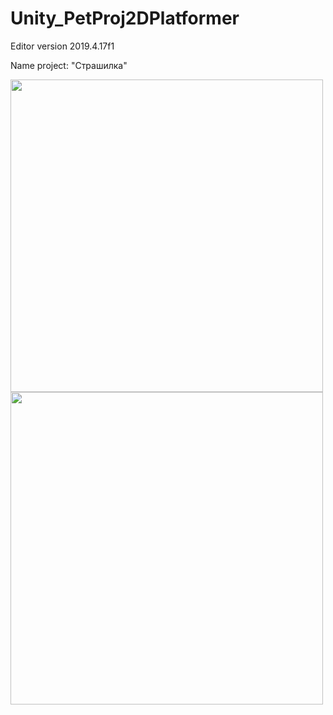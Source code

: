 # Unity_PetProj2DPlatformer
Editor version 2019.4.17f1

Name project: "Страшилка"

<div id="header" align="left">
  <img src="https://i.giphy.com/media/v1.Y2lkPTc5MGI3NjExbnEzZHVvankwaXJteWo3amx4YmQ4NWtpbWJoZzBsajE5cTcwa2dmaiZlcD12MV9pbnRlcm5hbF9naWZfYnlfaWQmY3Q9Zw/9eRLFh9p9OJqGTEtfb/giphy.gif" width="500"/>
</div>

<div id="header" align="left">
  <img src="https://i.giphy.com/media/v1.Y2lkPTc5MGI3NjExdzV1OWYyMmhvbnhqYmU1bHJjamphNDc2M2FpbG41aHRpZThwcmt3biZlcD12MV9pbnRlcm5hbF9naWZfYnlfaWQmY3Q9Zw/kFrNmVbMn46blqGqLb/giphy.gif" width="500"/>
</div>
